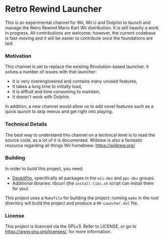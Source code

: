 # Retro Rewind Launcher

This is an experimental channel for Wii, Wii U and Dolphin to launch and manage the Retro Rewind Mario Kart Wii distribution. It is still heavily a work in progress. All contributions are welcome; however, the current codebase is fast-moving and it will be easier to contribute once the foundations are laid.

### Motivation

This channel is set to replace the existing Riivolution-based launcher. It solves a number of issues with that launcher:

- It is very overengineered and contains many unused features,
- It takes a long time to initially load,
- It is diffiult and time consuming to maintain,
- It doesn't work with Dolphin.

In addition, a new channel would allow us to add novel features such as a quick launch to skip menus and get right into playing.

### Technical Details

The best way to understand this channel on a technical level is to read the source code, as a lot of it is documented. Wiibrew is also a fantastic resource regarding all things Wii homebrew: https://wiibrew.org/

### Building

In order to build this project, you need:

- [DevkitPro](https://devkitpro.org/wiki/Getting_Started), specifically all packages in the `wii-dev` and `ppc-dev` groups.
- Additional libraries: libcurl (the `install-libs.sh` script can install them for you)

This project uses a `Makefile` for building the project: running `make` in the root directory will build the project and produce a `RR-Launcher.dol` file.

### License

This project is licenced via the GPLv3. Refer to LICENSE, or go to https://www.gnu.org/licenses/, for more information.
